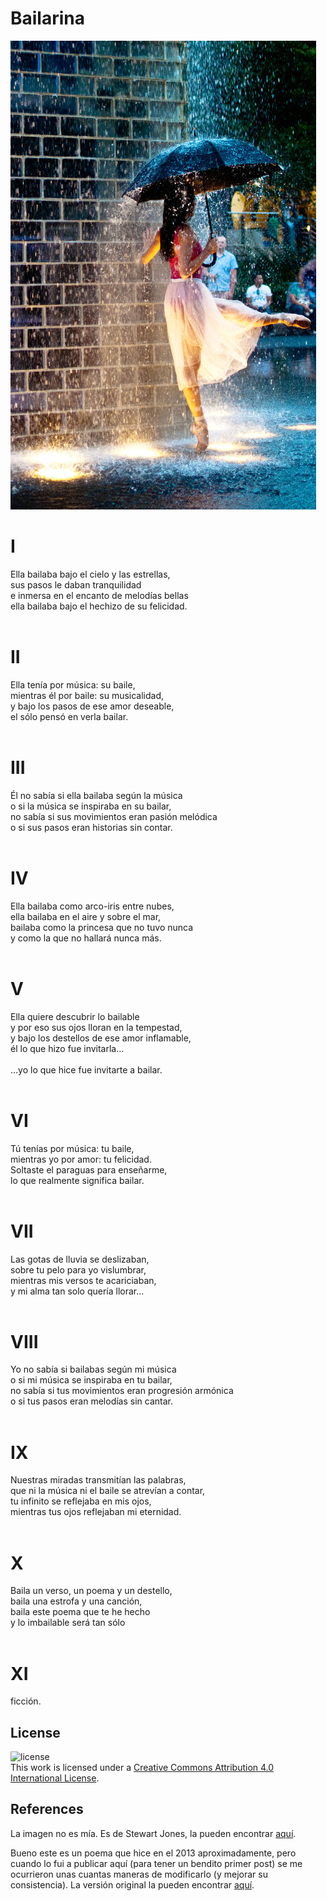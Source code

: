 # Bailarina

![Ballerina](/images/ballerina.jpg)

# I
Ella bailaba bajo el cielo y las estrellas,<br/>
sus pasos le daban tranquilidad<br/>
e inmersa en el encanto de melodías bellas<br/>
ella bailaba bajo el hechizo de su felicidad.<br/>
<br/>
# II
Ella tenía por música: su baile,<br/>
mientras él por baile: su musicalidad,<br/>
y bajo los pasos de ese amor deseable,<br/>
el sólo pensó en verla bailar.<br/>
<br/>
# III
Él no sabía si ella bailaba según la música<br/>
o si la música se inspiraba en su bailar,<br/>
no sabía si sus movimientos eran pasión melódica<br/>
o si sus pasos eran historias sin contar.<br/>
<br/>
# IV
Ella bailaba como arco-iris entre nubes,<br/>
ella bailaba en el aire y sobre el mar,<br/>
bailaba como la princesa que no tuvo nunca<br/>
y como la que no hallará nunca más.<br/>
<br/>
# V
Ella quiere descubrir lo bailable<br/>
y por eso sus ojos lloran en la tempestad,<br/>
y bajo los destellos de ese amor inflamable,<br/>
él lo que hizo fue invitarla…<br/>
<br/>
                                                                                  …yo lo que hice fue invitarte a bailar.<br/>
<br/>
# VI
Tú tenías por música: tu baile,<br/>
mientras yo por amor: tu felicidad.<br/>
Soltaste el paraguas para enseñarme,<br/>
lo que realmente significa bailar.<br/>
<br/>
# VII
Las gotas de lluvia se deslizaban,<br/>
sobre tu pelo para yo vislumbrar,<br/>
mientras mis versos te acariciaban,<br/>
y mi alma tan solo quería llorar…<br/>
<br/>
# VIII
Yo no sabía si bailabas según mi música<br/>
o si mi música se inspiraba en tu bailar,<br/>
no sabía si tus movimientos eran progresión armónica<br/>
o si tus pasos eran melodías sin cantar.<br/>
<br/>
# IX
Nuestras miradas transmitían las palabras,<br/>
que ni la música ni el baile se atrevían a contar,<br/>
tu infinito se reflejaba en mis ojos,<br/>
mientras tus ojos reflejaban mi eternidad.<br/>
<br/>
# X
Baila un verso, un poema y un destello,<br/>
baila una estrofa y una canción,<br/>
baila este poema que te he hecho<br/>
y lo imbailable será tan sólo<br/>
<br/>
# XI
ficción.<br/>

## License
![license](https://i.creativecommons.org/l/by/4.0/88x31.png)<br/>
This work is licensed under a [Creative Commons Attribution 4.0 International License](http://creativecommons.org/licenses/by/4.0/).

## References
La imagen no es mía. Es de Stewart Jones, la pueden  encontrar [aquí](https://500px.com/photo/4885082/prima-ballerina-by-stewart-jones).<br/>

Bueno este es un poema que hice en el 2013 aproximadamente, pero cuando lo fui a publicar aquí (para tener un bendito primer post) se me ocurrieron unas cuantas maneras de modificarlo (y mejorar su consistencia). La versión original la pueden encontrar [aquí](http://yogimgurt.deviantart.com/art/Ella-bailaba-374000649).